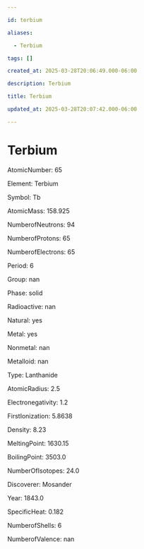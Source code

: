 ```yaml
---

id: terbium

aliases:

  - Terbium

tags: []

created_at: 2025-03-28T20:06:49.000-06:00

description: Terbium

title: Terbium

updated_at: 2025-03-28T20:07:42.000-06:00

---
```




# Terbium

AtomicNumber: 65

Element: Terbium

Symbol: Tb

AtomicMass: 158.925

NumberofNeutrons: 94

NumberofProtons: 65

NumberofElectrons: 65

Period: 6

Group: nan

Phase: solid

Radioactive: nan

Natural: yes

Metal: yes

Nonmetal: nan

Metalloid: nan

Type: Lanthanide

AtomicRadius: 2.5

Electronegativity: 1.2

FirstIonization: 5.8638

Density: 8.23

MeltingPoint: 1630.15

BoilingPoint: 3503.0

NumberOfIsotopes: 24.0

Discoverer: Mosander

Year: 1843.0

SpecificHeat: 0.182

NumberofShells: 6

NumberofValence: nan

